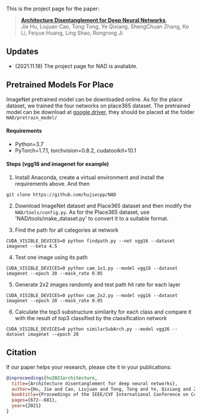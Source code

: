 This is the project page for the paper:

>[**Architecture Disentanglement for Deep Neural Networks**](https://openaccess.thecvf.com/content/ICCV2021/papers/Hu_Architecture_Disentanglement_for_Deep_Neural_Networks_ICCV_2021_paper.pdf),  
> Jie Hu, Liujuan Cao, Tong Tong, Ye Qixiang, ShengChuan Zhang, Ke Li, Feiyue Huang, Ling Shao, Rongrong Ji

## Updates
- (2021.11.18) The project page for NAD is avaliable.

## Pretrained Models For Place
ImageNet pretrained model can be downloaded online. As for the place dataset, we trained the four networks on place365 dataset.
The pretrained model can be download at [google driver](https://drive.google.com/drive/folders/1IVf-5kgncni1c3F4cmGQA9nn3idQYtgc?usp=sharing), they should be placed at the folder `NAD/pretrain_model/`

#### Requirements
- Python=3.7
- PyTorch=1.7.1, torchvision=0.8.2, cudatoolkit=10.1

#### Steps (vgg16 and imagenet for example)
1. Install Anaconda, create a virtual environment and install the requirements above. And then
```
git clone https://github.com/hujiecpp/NAD
```
2. Download ImageNet dataset and Place365 dataset and then modify the `NAD/tools/config.py`. As for the Place365 dataset, use 'NAD/tools/make_dataset.py' to convert it to a suitable format.

3. Find the path for all categories at network
```
CUDA_VISIBLE_DEVICES=0 python findpath.py --net vgg16 --dataset imagenet --beta 4.5
```

4. Test one image using its path
```
CUDA_VISIBLE_DEVICES=0 python cam_1x1.py --model vgg16 --dataset imagenet --epoch 20 --mask_rate 0.05
```

5. Generate 2x2 images randomly and test path hit rate for each layer
```
CUDA_VISIBLE_DEVICES=0 python cam_2x2.py --model vgg16 --dataset imagenet --epoch 20 --mask_rate 0.05
```

6. Calculate the top3 substructure similarity for each class and compare it with the result of top3 classified by the classification network
```
CUDA_VISIBLE_DEVICES=0 python similarSubArch.py --model vgg16 --dataset imagenet --epoch 20
```

## Citation

If our paper helps your research, please cite it in your publications:

```BibTeX
@inproceedings{hu2021architecture,
  title={Architecture disentanglement for deep neural networks},
  author={Hu, Jie and Cao, Liujuan and Tong, Tong and Ye, Qixiang and Zhang, Shengchuan and Li, Ke and Huang, Feiyue and Shao, Ling and Ji, Rongrong},
  booktitle={Proceedings of the IEEE/CVF International Conference on Computer Vision},
  pages={672--681},
  year={2021}
}
```
